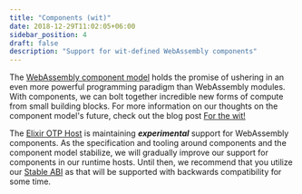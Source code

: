 ```yaml
---
title: "Components (wit)"
date: 2018-12-29T11:02:05+06:00
sidebar_position: 4
draft: false
description: "Support for wit-defined WebAssembly components"
---
```


The [WebAssembly component model](https://github.com/WebAssembly/component-model) holds the promise of ushering in an even more powerful programming paradigm than WebAssembly modules. With components, we can bolt together incredible new forms of compute from small building blocks. For more information on our thoughts on the component model's future, check out the blog post [For the wit!](https://cosmonic.com/blog/engineering/for-the-wit-my-first-day-with-components)

The [Elixir OTP Host](../../elixir) is maintaining **_experimental_** support for WebAssembly components. As the specification and tooling around components and the component model stabilize, we will gradually improve our support for components in our runtime hosts. Until then, we recommend that you utilize our [Stable ABI](../../abis/wasmbus) as that will be supported with backwards compatibility for some time.